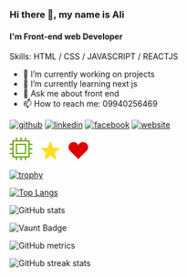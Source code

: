 ### Hi there 👋, my name is Ali
#### I'm Front-end web Developer

Skills: HTML / CSS / JAVASCRIPT / REACTJS

- 🔭 I’m currently working on projects 
- 🌱 I’m currently learning next js 
- 💬 Ask me about front end 
- 📫 How to reach me: 09940256469 


[<img src='https://cdn.jsdelivr.net/npm/simple-icons@3.0.1/icons/github.svg' alt='github' height='40'>](https://github.com/sharifidev)  [<img src='https://cdn.jsdelivr.net/npm/simple-icons@3.0.1/icons/linkedin.svg' alt='linkedin' height='40'>](https://www.linkedin.com/in/sharifi/)  [<img src='https://cdn.jsdelivr.net/npm/simple-icons@3.0.1/icons/facebook.svg' alt='facebook' height='40'>](https://www.facebook.com/sharifi)  [<img src='https://cdn.jsdelivr.net/npm/simple-icons@3.0.1/icons/icloud.svg' alt='website' height='40'>](sharifi.ir)  

<a href='https://docs.github.com/en/developers'><img src='https://raw.githubusercontent.com/acervenky/animated-github-badges/master/assets/devbadge.gif' width='40' height='40'></a> <a href='https://stars.github.com/'><img src='https://raw.githubusercontent.com/acervenky/animated-github-badges/master/assets/starbadge.gif' width='35' height='35'></a> <a href='https://docs.github.com/en/github/supporting-the-open-source-community-with-github-sponsors'><img src='https://raw.githubusercontent.com/acervenky/animated-github-badges/master/assets/sponsorbadge.gif' width='35' height='35'></a> 

[![trophy](https://github-profile-trophy.vercel.app/?username=sharifidev)](https://github.com/ryo-ma/github-profile-trophy)

[![Top Langs](https://github-readme-stats.vercel.app/api/top-langs/?username=sharifidev)](https://github.com/anuraghazra/github-readme-stats)

![GitHub stats](https://github-readme-stats.vercel.app/api?username=sharifidev&show_icons=true&count_private=true)  

![Vaunt Badge](https://api.vaunt.dev/v1/github/entities/sharifidev/contributions?format=svg&private=true)  

![GitHub metrics](https://metrics.lecoq.io/sharifidev)  

![GitHub streak stats](https://streak-stats.demolab.com/?user=sharifidev)  


